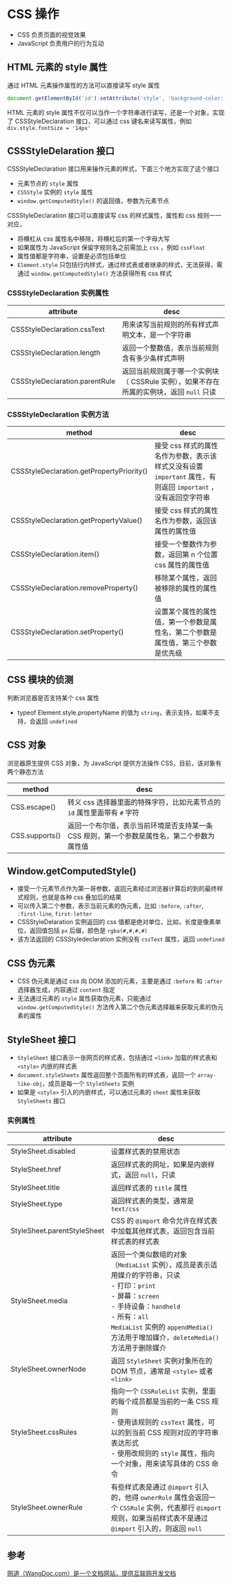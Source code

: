 # CSS 操作

* CSS 负责页面的视觉效果
* JavaScript 负责用户的行为互动

## HTML 元素的 style 属性

通过 HTML 元素操作属性的方法可以直接读写 style 属性

```javascript
document.getElementById('id').setAttribute('style', 'background-color: #fff;')
```

HTML 元素的 style 属性不仅可以当作一个字符串进行读写，还是一个对象，实现了 CSSStyleDeclaration 接口，可以通过 css 键名来读写属性，例如 `div.style.fontSize = '14px'`

## CSSStyleDelaration 接口

CSSStyleDeclaration 接口用来操作元素的样式，下面三个地方实现了这个接口

* 元素节点的 `style` 属性
* `CSSStyle` 实例的 `style` 属性
* `window.getComputedStyle()` 的返回值，参数为元素节点

CSSStyleDeclaration 接口可以直接读写 css 的样式属性，属性和 css 规则一一对应，

* 将横杠从 css 属性名中移除，将横杠后的第一个字母大写
* 如果属性为 JavaScript 保留字规则名之前需加上 `css` ，例如 `cssFloat`
* 属性值都是字符串，设置是必须包括单位
* `Element.style` 只包括行内样式，通过样式表或者继承的样式，无法获得，需通过 `window.getComputedStyle()` 方法获得所有 css 样式

### CSSStyleDeclaration 实例属性

| attribute | desc |
| --- | --- |
| CSSStyleDeclaration.cssText | 用来读写当前规则的所有样式声明文本，是一个字符串 |
| CSSStyleDeclaration.length | 返回一个整数值，表示当前规则含有多少条样式声明 |
| CSSStyleDeclaration.parentRule | 返回当前规则属于哪一个实例块（ CSSRule 实例），如果不存在所属的实例块，返回 `null` 只读 |

### CSSStyleDeclaration 实例方法

| method | desc |
| --- | --- |
| CSSStyleDeclaration.getPropertyPriority() | 接受 css 样式的属性名作为参数，表示该样式又没有设置 `important` 属性，有则返回 `important` ，没有返回空字符串 |
| CSSStyleDeclaration.getPropertyValue() | 接受 css 样式的属性名作为参数，返回该属性的属性值 |
| CSSStyleDeclaration.item() | 接受一个整数作为参数，返回第 n 个位置 css 属性的属性值 |
| CSSStyleDeclaration.removeProperty() | 移除某个属性，返回被移除的属性的属性值 |
| CSSStyleDeclaration.setProperty() | 设置某个属性的属性值，第一个参数是属性名，第二个参数是属性值，第三个参数是优先级 |

## CSS 模块的侦测

判断浏览器是否支持某个 css 属性

* typeof Element.style.propertyName 的值为 `string`，表示支持，如果不支持，会返回 `undefined`

## CSS 对象

浏览器原生提供 CSS 对象，为 JavaScript 提供方法操作 CSS，目前，该对象有两个静态方法

| method | desc |
| --- | --- |
| CSS.escape() | 转义 css 选择器里面的特殊字符，比如元素节点的 `id` 属性里面带有 `#` 字符 |
|CSS.supports() | 返回一个布尔值，表示当前环境是否支持某一条 CSS 规则，第一个参数是属性名，第二个参数为属性值 |

## Window.getComputedStyle()

* 接受一个元素节点作为第一哥参数，返回元素经过浏览器计算后的到的最终样式规则，也就是各种 css 叠加后的结果
* 可以传入第二个参数，表示当前元素的伪元素，比如 `:before`, `:after`, `:first-line`, `first-letter`
* CSSStyleDelaration 实例返回的 css 值都是绝对单位，比如，长度是像素单位，返回值包括 `px` 后缀，颜色是 `rgba(#,#,#,#)`
* 该方法返回的 CSSStyledeclaration 实例没有 `cssText` 属性，返回 `undefined`

## CSS 伪元素

* CSS 伪元素是通过 css 向 DOM 添加的元素，主要是通过 `:before` 和 `:after` 选择器生成，内容通过 `content` 指定
* 无法通过元素的 `style` 属性获取伪元素，只能通过 `window.getComputedStyle()` 方法传入第二个伪元素选择器来获取元素的伪元素的属性

## StyleSheet 接口

* `StyleSheet` 接口表示一张网页的样式表，包括通过 `<link>` 加载的样式表和 `<style>` 内嵌的样式表
* `document.styleSheets` 属性返回整个页面所有的样式表，返回一个 `array-like-obj`，成员是每一个 `StyleSheets` 实例
* 如果是 `<style>` 引入的内嵌样式，可以通过元素的 `sheet` 属性来获取 `StyleSheets` 接口

### 实例属性

| attribute | desc |
| --- | --- |
| StyleSheet.disabled | 设置样式表的禁用状态 |
| StyleSheet.href | 返回样式表的网址，如果是内嵌样式，返回 `null`，只读 |
| StyleSheet.title | 返回样式表的 `title` 属性 |
| StyleSheet.type | 返回样式表的类型，通常是 `text/css` |
| StyleSheet.parentStyleSheet | CSS 的 `@import` 命令允许在样式表中加载其他样式表，返回包含当前样式表的样式表 |
| StyleSheet.media | 返回一个类似数组的对象（`MediaList` 实例），成员是表示适用媒介的字符串，只读 </br> - 打印：`print` </br> - 屏幕：`screen` </br> - 手持设备：`handheld` </br> - 所有：`all` </br> `MediaList` 实例的 `appendMedia()` 方法用于增加媒介，`deleteMedia()` 方法用于删除媒介 |
| StyleSheet.ownerNode | 返回 `StyleSheet` 实例对象所在的 DOM 节点，通常是 `<style>` 或者 `<link>`|
| StyleSheet.cssRules | 指向一个 `CSSRuleList` 实例，里面的每个成员都是当前的一条 CSS 规则 </br> - 使用该规则的 `cssText` 属性，可以的到当前 CSS 规则对应的字符串表达形式 </br> - 使用改规则的 `style` 属性，指向一个对象，用来读写具体的 CSS 命令 |
| StyleSheet.ownerRule | 有些样式表是通过 `@import` 引入的，他得 `ownerRule` 属性会返回一个 `CSSRule` 实例，代表那行 `@import` 规则，如果当前样式表不是通过 `@import` 引入的，则返回 `null`

## 参考

[网道（WangDoc.com）是一个文档网站，提供互联网开发文档](https://wangdoc.com/javascript/dom/index.html)